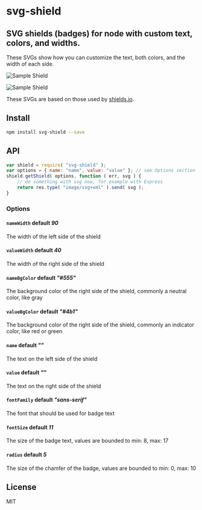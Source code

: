 # svg-shield

## SVG shields (badges) for node with custom text, colors, and widths.

These SVGs show how you can customize the text, both colors, and the width of each side.

![Sample Shield](https://cdn.rawgit.com/jrit/svg-shield/master/shield-pass.svg)

![Sample Shield](https://cdn.rawgit.com/jrit/svg-shield/master/shield-warn.svg)

These SVGs are based on those used by [shields.io](http://shields.io).

## Install

```bash
npm install svg-shield --save
```

## API

```js
var shield = require( "svg-shield" );
var options = { name: "name", value: "value" }; // see Options section
shield.getShield( options, function ( err, svg ) {
    // do something with svg now, for example with Express
    return res.type( "image/svg+xml" ).send( svg );
}
```

### Options

#### `nameWidth` default _90_
The width of the left side of the shield

#### `valueWidth` default _40_
The width of the right side of the shield

#### `nameBgColor` default _"#555"_
The background color of the right side of the shield, commonly a neutral color, like gray

#### `valueBgColor` default _"#4b1"_
The background color of the right side of the shield, commonly an indicator color, like red or green

#### `name` default _""_
The text on the left side of the shield

#### `value` default _""_
The text on the right side of the shield

#### `fontFamily` default _"sans-serif"_
The font that should be used for badge text

#### `fontSize` default _11_
The size of the badge text, values are bounded to min: 8, max: 17

#### `radius` default _5_
The size of the chamfer of the badge, values are bounded to min: 0, max: 10


## License

MIT
